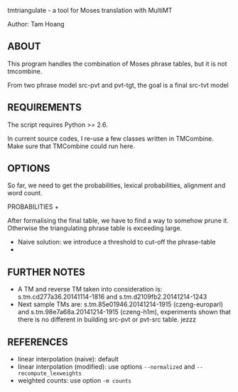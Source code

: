 tmtriangulate - a tool for Moses translation with MultiMT

Author: Tam Hoang

ABOUT
-----

This program handles the combination of Moses phrase tables, but it is not tmcombine. 

From two phrase model src-pvt and pvt-tgt, the goal is a final src-tvt model

REQUIREMENTS
------------

The script requires Python >= 2.6.

In current source codes, I re-use a few classes written in TMCombine. Make sure that TMCombine could run here. 


OPTIONS
------

So far, we need to get the probabilities, lexical probabilities, alignment and word count. 

PROBABILITIES
 + 



After formalising the final table, we have to find a way to somehow prune it. Otherwise the triangulating phrase table is exceeding large.

 + Naive solution: we introduce a threshold to cut-off the phrase-table
 + 

FURTHER NOTES
-------------

 - A TM and reverse TM taken into consideration is: s.tm.cd277a36.20141114-1816 and s.tm.d2109fb2.20141214-1243
 - Next sample TMs are: s.tm.85e01946.20141214-1915 (czeng-europarl) and s.tm.98e7a68a.20141214-1915 (czeng-h1m), experiments shown that there is no different in building src-pvt or pvt-src table. jezzz

REFERENCES
----------

 - linear interpolation (naive): default
 - linear interpolation (modified): use options `--normalized` and `--recompute_lexweights`
 - weighted counts: use option `-m counts`
